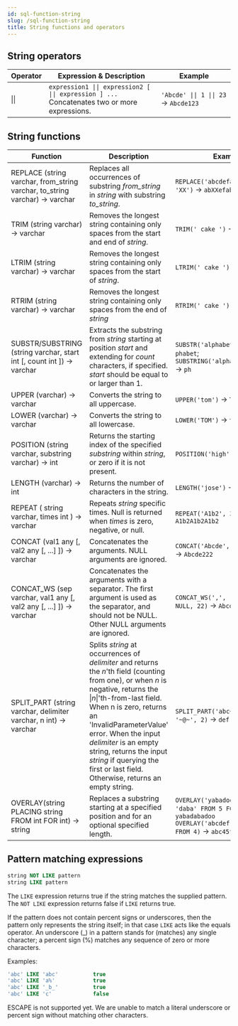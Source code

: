 ```yaml
---
id: sql-function-string
slug: /sql-function-string
title: String functions and operators
---
```



## String operators

| Operator | Expression & Description | Example |
| ----------- | ----------- | ----------- |
| \|\| | <code>expression1 &#124;&#124; expression2 [ &#124;&#124; expression ] ...</code> <br /> Concatenates two or more expressions. <br /> | <code>'Abcde' &#124;&#124; 1 &#124;&#124; 23 </code> → `Abcde123` |

## String functions

|Function|Description|Example|
|---|---|---|
|REPLACE (string varchar, from_string varchar, to_string varchar) → varchar|Replaces all occurrences of substring *from_string* in *string* with substring *to_string*.|`REPLACE('abcdefabcdef', 'cd', 'XX')` → `abXXefabXXef`|
|TRIM (string varchar) → varchar|Removes the longest string containing only spaces from the start and end of *string*.|`TRIM(' cake ')` → 'cake'|<!--Author: I didn't use the code tag `` for what's returned because `` truncates the empty spaces at the beginning and the end, and in this case, spaces should be kept. So I used '' which keeps the spaces. Same for the next two functions.-->
|LTRIM (string varchar) → varchar|Removes the longest string containing only spaces from the start of *string*.|`LTRIM(' cake ')` → 'cake '|
|RTRIM (string varchar) → varchar|Removes the longest string containing only spaces from the end of *string*|`RTRIM(' cake ')` → ' cake'|
|SUBSTR/SUBSTRING (string varchar, start int [, count int ]) → varchar|Extracts the substring from *string* starting at position *start* and extending for *count* characters, if specified. *start* should be equal to or larger than 1.| `SUBSTR('alphabet', 3)` → `phabet`; <br /> `SUBSTRING('alphabet', 3, 2)` → `ph`|
|UPPER (varchar) → varchar|Converts the string to all uppercase.|`UPPER('tom')` → `TOM`|
|LOWER (varchar) → varchar|Converts the string to all lowercase.|`LOWER('TOM')` → `tom`|
|POSITION (string varchar, substring varchar) → int	|Returns the starting index of the specified *substring* within *string*, or zero if it is not present.|`POSITION('high', 'ig')` → `2`|
|LENGTH (varchar) → int|Returns the number of characters in the string.|`LENGTH('jose')` → `4`|
|REPEAT ( string varchar, times int ) → varchar|Repeats *string* specific times. Null is returned when *times* is zero, negative, or null.|`REPEAT('A1b2', 3)` → `A1b2A1b2A1b2`|
|CONCAT (val1 any [, val2 any [, ...] ]) → varchar | Concatenates the arguments. NULL arguments are ignored. | `CONCAT('Abcde', 2, NULL, 22)` → `Abcde222` |
|CONCAT_WS (sep varchar, val1 any [, val2 any [, ...] ]) → varchar | Concatenates the arguments with a separator. The first argument is used as the separator, and should not be NULL. Other NULL arguments are ignored. | `CONCAT_WS(',', 'Abcde', 2, NULL, 22)` → `Abcde,2,22` |
|SPLIT_PART (string varchar, delimiter varchar, n int) → varchar | Splits *string* at occurrences of *delimiter* and returns the *n*'th field (counting from one), or when *n* is negative, returns the \|*n*\|'th-from-last field. When n is zero, returns an 'InvalidParameterValue' error. When the input *delimiter* is an empty string, returns the input *string* if querying the first or last field. Otherwise, returns an empty string. | `SPLIT_PART('abc~@~def~@~ghi', '~@~', 2)` → `def` |
|OVERLAY(string PLACING string FROM int FOR int) → string | Replaces a substring starting at a specified position and for an optional specified length. | `OVERLAY('yabadoo' PLACING 'daba' FROM 5 FOR 0)` → `yabadabadoo` <br /> `OVERLAY('abcdef' PLACING '45' FROM 4)` → `abc45f`|


## Pattern matching expressions

```sql
string NOT LIKE pattern
string LIKE pattern
```

The `LIKE` expression returns true if the string matches the supplied pattern. The `NOT LIKE` expression returns false if `LIKE` returns true.

If the pattern does not contain percent signs or underscores, then the pattern only represents the string itself; in that case `LIKE` acts like the equals operator. An underscore (_) in a pattern stands for (matches) any single character; a percent sign (%) matches any sequence of zero or more characters.

Examples:

```sql
'abc' LIKE 'abc'           true
'abc' LIKE 'a%'            true
'abc' LIKE '_b_'           true
'abc' LIKE 'c'             false
```


ESCAPE is not supported yet. We are unable to match a literal underscore or percent sign without matching other characters.

